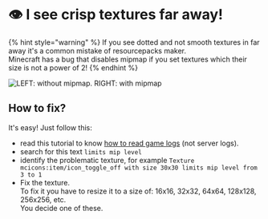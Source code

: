 # 👁 I see crisp textures far away!

{% hint style="warning" %}
If you see dotted and not smooth textures in far away it's a common mistake of resourcepacks maker.\
Minecraft has a bug that disables mipmap if you set textures which their size is not a power of 2!
{% endhint %}

![LEFT: without mipmap. RIGHT: with mipmap](<../.gitbook/assets/image (19).png>)

## **How to fix?**

It's easy! Just follow this:

* read this tutorial to know [how to read game logs](identify-why-textures-are-not-shown.md) (not server logs).
* search for this text `limits mip level`
* identify the problematic texture, for example `Texture mcicons:item/icon_toggle_off with size 30x30 limits mip level from 3 to 1`
* Fix the texture. \
  To fix it you have to resize it to a size of: 16x16, 32x32, 64x64, 128x128, 256x256, etc.\
  You decide one of these.
